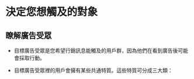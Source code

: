 # 決定您想觸及的對象

## 瞭解廣告受眾

* 目標廣告受眾是您希望行銷訊息能觸及的用戶群，因為他們在看到廣告後可能會採取行動。

* 目標廣告受眾裡的用戶會擁有某些共通特質。這些特質可分成三大類：



